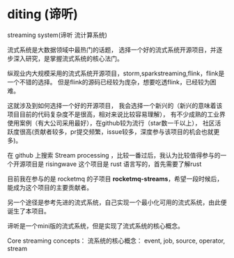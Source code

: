 # diting (谛听)

streaming system(谛听 流计算系统)

流式系统是大数据领域中最热门的话题，
选择一个好的流式系统开源项目，并逐步深入研究，是掌握流式系统的核心法门。

纵观业内大规模采用的流式系统开源项目，storm,sparkstreaming,flink，flink是一个不错的选择。
但是flink的源码已经较为庞杂，想要吃透flink，已经较为困难。

这就涉及到如何选择一个好的开源项目，
我会选择一个新兴的（新兴的意味着该项目目前的代码复杂度不是很高，相对来说比较容易理解），
有不少成熟的工业界使用案例（有大公司采用最好），在github较为流行（star数一千以上），
社区活跃度很高(贡献者较多，pr提交频繁，issue较多，深度参与该项目的机会也就更多)。

在 github 上搜索 Stream processing ，比较一番过后，我认为比较值得参与的一个开源项目是 risingwave
这个项目是 rust 语言写的，首先需要了解rust

目前我在参与的是 rocketmq 的子项目 **rocketmq-streams**，希望一段时候后，能成为这个项目的主要贡献者。

另一个途径是参考先进的流式系统，自己实现一个最小化可用的流式系统，由此便诞生了本项目。

谛听是一个mini版的流式系统，但是实现了流式系统的核心概念。

Core streaming concepts：
流系统的核心概念：
event, 
job, 
source, 
operator, 
stream

